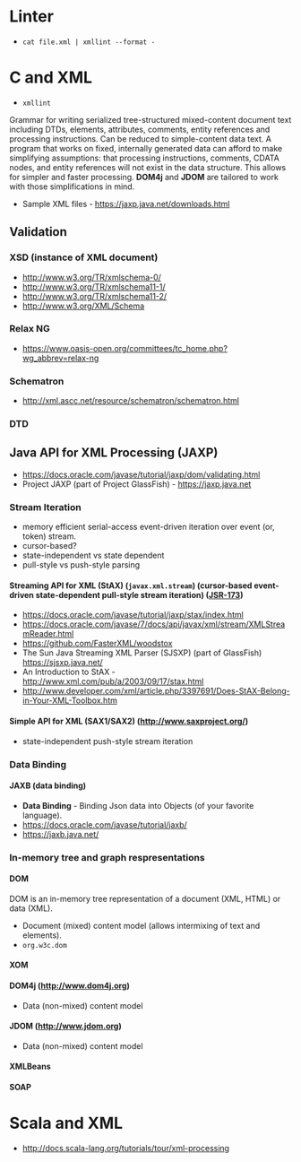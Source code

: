 # Linter
- `cat file.xml | xmllint --format -`

# C and XML
- `xmllint`

Grammar for writing serialized tree-structured mixed-content document text including DTDs, elements, attributes, comments, entity references and processing instructions. Can be reduced to simple-content data text. A program that works on fixed, internally generated data can afford to make simplifying assumptions: that processing instructions, comments, CDATA nodes, and entity references will not exist in the data structure. This allows for simpler and faster processing. **DOM4j** and **JDOM** are tailored to work with those simplifications in mind.
- Sample XML files - https://jaxp.java.net/downloads.html

## Validation

### XSD (instance of XML document)
- http://www.w3.org/TR/xmlschema-0/
- http://www.w3.org/TR/xmlschema11-1/
- http://www.w3.org/TR/xmlschema11-2/
- http://www.w3.org/XML/Schema

### Relax NG
- https://www.oasis-open.org/committees/tc_home.php?wg_abbrev=relax-ng

### Schematron
- http://xml.ascc.net/resource/schematron/schematron.html

### DTD

## Java API for XML Processing (JAXP)
- https://docs.oracle.com/javase/tutorial/jaxp/dom/validating.html
- Project JAXP (part of Project GlassFish) - https://jaxp.java.net

### Stream Iteration
- memory efficient serial-access event-driven iteration over event (or, token) stream.
- cursor-based?
- state-independent vs state dependent
- pull-style vs push-style parsing

#### Streaming API for XML (StAX) (`javax.xml.stream`) (cursor-based event-driven state-dependent pull-style stream iteration) ([JSR-173](https://jcp.org/en/jsr/detail?id=173))
- https://docs.oracle.com/javase/tutorial/jaxp/stax/index.html
- https://docs.oracle.com/javase/7/docs/api/javax/xml/stream/XMLStreamReader.html
- https://github.com/FasterXML/woodstox
- The Sun Java Streaming XML Parser (SJSXP) (part of GlassFish) https://sjsxp.java.net/
- An Introduction to StAX - http://www.xml.com/pub/a/2003/09/17/stax.html
- http://www.developer.com/xml/article.php/3397691/Does-StAX-Belong-in-Your-XML-Toolbox.htm

#### Simple API for XML (SAX1/SAX2) (http://www.saxproject.org/)
  + state-independent push-style stream iteration

### Data Binding
#### JAXB (data binding)
- **Data Binding** - Binding Json data into Objects (of your favorite language).
- https://docs.oracle.com/javase/tutorial/jaxb/
- https://jaxb.java.net/

### In-memory tree and graph respresentations

#### DOM
DOM is an in-memory tree representation of a document (XML, HTML) or data (XML).
- Document (mixed) content model (allows intermixing of text and elements).
- `org.w3c.dom`

#### XOM

#### DOM4j (http://www.dom4j.org)
- Data (non-mixed) content model

#### JDOM (http://www.jdom.org)
- Data (non-mixed) content model

#### XMLBeans

#### SOAP

# Scala and XML
- http://docs.scala-lang.org/tutorials/tour/xml-processing
